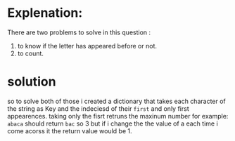 # Explenation:
There are two problems to solve in this question :
  1. to know if the letter has appeared before or not.
  2. to count.
# solution
so to solve both of those i created a dictionary that takes each character of the string as Key and the indeciesd of their `first` and only first appearences.
taking only the fisrt retruns the maxinum number for example:
`abaca` should return `bac` so 3 but if i change the ​the value of a each time i come acorss it the return value would be 1.
